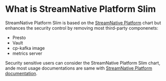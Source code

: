 # What is StreamNative Platform Slim

StreamNative Platform Slim is based on the [StreamNative Platform](https://github.com/streamnative/charts/blob/master/charts/sn-platform/README.md) chart but enhances the security control by removing most third-party componenets:
- Presto
- Vault
- cp-kafka image
- metrics server

Security sensitive users can consider the StreamNative Platform Slim chart, ande most usage documentations are same with  [StreamNative Platform documentation](https://docs.streamnative.io/docs/platform-overview).